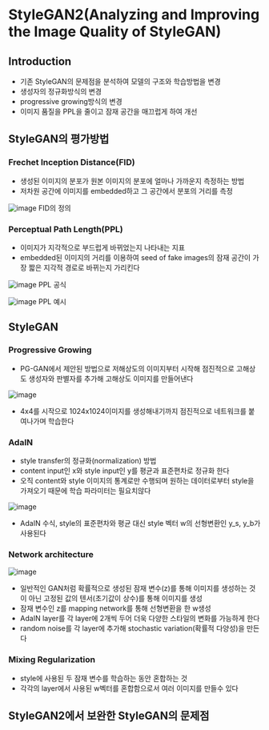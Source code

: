 # StyleGAN2(Analyzing and Improving the Image Quality of StyleGAN)

## Introduction

- 기존 StyleGAN의 문제점을 분석하여 모델의 구조와 학습방법을 변경
- 생성자의 정규화방식의 변경
- progressive growing방식의 변경
- 이미지 품질을 PPL을 줄이고 잠재 공간을 매끄럽게 하여 개선

## StyleGAN의 평가방법

### Frechet Inception Distance(FID)

- 생성된 이미지의 분포가 원본 이미지의 분포에 얼마나 가까운지 측정하는 방법
- 저차원 공간에 이미지를 embedded하고 그 공간에서 분포의 거리를 측정

![image](https://user-images.githubusercontent.com/77203609/156970731-e56ac14e-c782-41d8-9c98-3fbd21c25ddd.png)
 FID의 정의 

### Perceptual Path Length(PPL)

- 이미지가 지각적으로 부드럽게 바뀌었는지 나타내는 지표
- embedded된 이미지의 거리를 이용하여 seed of fake images의 잠재 공간이 가장 짧은 지각적 경로로 바뀌는지 가리킨다

![image](https://user-images.githubusercontent.com/77203609/156971494-7c6ce20a-8959-4571-965c-da0a536b5956.png)
PPL 공식

![image](https://user-images.githubusercontent.com/77203609/156971865-e2e62a92-6d07-435e-bc9f-c1de55e2bfb6.png)
PPL 예시

## StyleGAN

### Progressive Growing

- PG-GAN에서 제안된 방법으로 저해상도의 이미지부터 시작해 점진적으로 고해상도 생성자와 판별자를 추가해 고해상도 이미지를 만들어낸다

![image](https://user-images.githubusercontent.com/77203609/156973235-b9c80451-1642-45f3-a1e7-d525aacc92e7.png)

- 4x4를 시작으로 1024x1024이미지를 생성해내기까지 점진적으로 네트워크를 붙여나가며 학습한다

### AdaIN 

- style transfer의 정규화(normalization) 방법
- content input인 x와 style input인 y를 평균과 표준편차로 정규화 한다
- 오직 content와 style 이미지의 통계로만 수행되며 원하는 데이터로부터 style을 가져오기 때문에 학습 파라미터는 필요치않다

![image](https://user-images.githubusercontent.com/77203609/156984062-5e0fdf3e-9fed-4776-bc3a-9d4d00161e86.png)

- AdaIN 수식, style의 표준편차와 평균 대신 style 벡터 w의 선형변환인 y_s, y_b가 사용된다

### Network architecture

![image](https://user-images.githubusercontent.com/77203609/156984578-f1ebed7c-0388-488f-bee6-4669c510e0c0.png)

- 일반적인 GAN처럼 확률적으로 생성된 잠재 변수(z)를 통해 이미지를 생성하는 것이 아닌 고정된 값의 텐서(초기값이 상수)를 통해 이미지를 생성
- 잠재 변수인 z를 mapping network를 통해 선형변환을 한 w생성
- AdaIN layer를 각 layer에 2개씩 두어 더욱 다양한 스타일의 변화를 가능하게 한다
- random noise를 각 layer에 추가해 stochastic variation(확률적 다양성)을 만든다

### Mixing Regularization

- style에 사용된 두 잠재 변수를 학습하는 동안 혼합하는 것 
- 각각의 layer에서 사용된 w벡터를 혼합함으로서 여러 이미지를 만들수 있다


## StyleGAN2에서 보완한 StyleGAN의 문제점

### 



